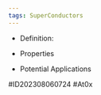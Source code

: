 ```yaml
---
tags: SuperConductors
---
```

- Definition:

- Properties

- Potential Applications

#ID202308060724 
#At0x 
